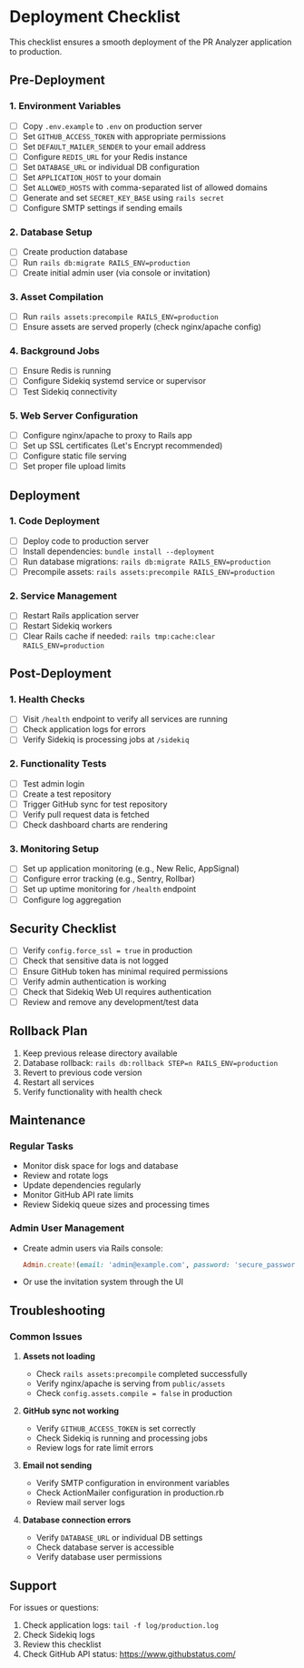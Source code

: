 # Deployment Checklist

This checklist ensures a smooth deployment of the PR Analyzer application to production.

## Pre-Deployment

### 1. Environment Variables
- [ ] Copy `.env.example` to `.env` on production server
- [ ] Set `GITHUB_ACCESS_TOKEN` with appropriate permissions
- [ ] Set `DEFAULT_MAILER_SENDER` to your email address
- [ ] Configure `REDIS_URL` for your Redis instance
- [ ] Set `DATABASE_URL` or individual DB configuration
- [ ] Set `APPLICATION_HOST` to your domain
- [ ] Set `ALLOWED_HOSTS` with comma-separated list of allowed domains
- [ ] Generate and set `SECRET_KEY_BASE` using `rails secret`
- [ ] Configure SMTP settings if sending emails

### 2. Database Setup
- [ ] Create production database
- [ ] Run `rails db:migrate RAILS_ENV=production`
- [ ] Create initial admin user (via console or invitation)

### 3. Asset Compilation
- [ ] Run `rails assets:precompile RAILS_ENV=production`
- [ ] Ensure assets are served properly (check nginx/apache config)

### 4. Background Jobs
- [ ] Ensure Redis is running
- [ ] Configure Sidekiq systemd service or supervisor
- [ ] Test Sidekiq connectivity

### 5. Web Server Configuration
- [ ] Configure nginx/apache to proxy to Rails app
- [ ] Set up SSL certificates (Let's Encrypt recommended)
- [ ] Configure static file serving
- [ ] Set proper file upload limits

## Deployment

### 1. Code Deployment
- [ ] Deploy code to production server
- [ ] Install dependencies: `bundle install --deployment`
- [ ] Run database migrations: `rails db:migrate RAILS_ENV=production`
- [ ] Precompile assets: `rails assets:precompile RAILS_ENV=production`

### 2. Service Management
- [ ] Restart Rails application server
- [ ] Restart Sidekiq workers
- [ ] Clear Rails cache if needed: `rails tmp:cache:clear RAILS_ENV=production`

## Post-Deployment

### 1. Health Checks
- [ ] Visit `/health` endpoint to verify all services are running
- [ ] Check application logs for errors
- [ ] Verify Sidekiq is processing jobs at `/sidekiq`

### 2. Functionality Tests
- [ ] Test admin login
- [ ] Create a test repository
- [ ] Trigger GitHub sync for test repository
- [ ] Verify pull request data is fetched
- [ ] Check dashboard charts are rendering

### 3. Monitoring Setup
- [ ] Set up application monitoring (e.g., New Relic, AppSignal)
- [ ] Configure error tracking (e.g., Sentry, Rollbar)
- [ ] Set up uptime monitoring for `/health` endpoint
- [ ] Configure log aggregation

## Security Checklist

- [ ] Verify `config.force_ssl = true` in production
- [ ] Check that sensitive data is not logged
- [ ] Ensure GitHub token has minimal required permissions
- [ ] Verify admin authentication is working
- [ ] Check that Sidekiq Web UI requires authentication
- [ ] Review and remove any development/test data

## Rollback Plan

1. Keep previous release directory available
2. Database rollback: `rails db:rollback STEP=n RAILS_ENV=production`
3. Revert to previous code version
4. Restart all services
5. Verify functionality with health check

## Maintenance

### Regular Tasks
- Monitor disk space for logs and database
- Review and rotate logs
- Update dependencies regularly
- Monitor GitHub API rate limits
- Review Sidekiq queue sizes and processing times

### Admin User Management
- Create admin users via Rails console:
  ```ruby
  Admin.create!(email: 'admin@example.com', password: 'secure_password')
  ```
- Or use the invitation system through the UI

## Troubleshooting

### Common Issues

1. **Assets not loading**
   - Check `rails assets:precompile` completed successfully
   - Verify nginx/apache is serving from `public/assets`
   - Check `config.assets.compile = false` in production

2. **GitHub sync not working**
   - Verify `GITHUB_ACCESS_TOKEN` is set correctly
   - Check Sidekiq is running and processing jobs
   - Review logs for rate limit errors

3. **Email not sending**
   - Verify SMTP configuration in environment variables
   - Check ActionMailer configuration in production.rb
   - Review mail server logs

4. **Database connection errors**
   - Verify `DATABASE_URL` or individual DB settings
   - Check database server is accessible
   - Verify database user permissions

## Support

For issues or questions:
1. Check application logs: `tail -f log/production.log`
2. Check Sidekiq logs
3. Review this checklist
4. Check GitHub API status: https://www.githubstatus.com/